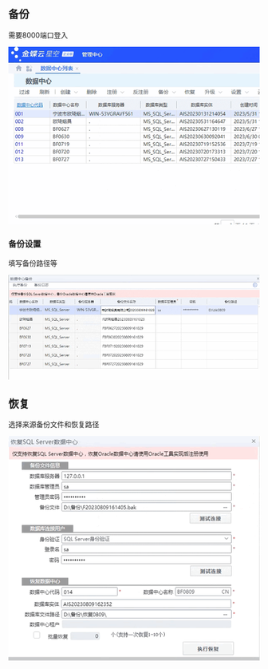 ## 备份

 需要8000端口登入

![bk-02](./备份恢复-imgs/bk-01.png)
### 备份设置

填写备份路径等

![bk-01](./备份恢复-imgs/bk-02.png)





## 恢复

选择来源备份文件和恢复路径

![bk-03](./备份恢复-imgs/bk-03.png)